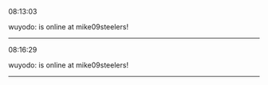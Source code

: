 08:13:03

wuyodo: is online at mike09steelers!

---

08:16:29

wuyodo: is online at mike09steelers!

---

